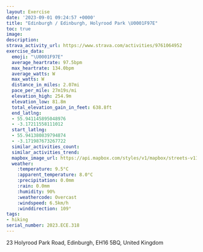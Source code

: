 ```yaml
---
layout: Exercise
date: '2023-09-01 09:24:57 +0000'
title: "Edinburgh / Edinburgh, Holyrood Park \U0001F97E"
toc: true
image:
description:
strava_activity_url: https://www.strava.com/activities/9761064952
exercise_data:
  emoji: "\U0001F97E"
  average_heartrate: 97.5bpm
  max_heartrate: 134.0bpm
  average_watts: W
  max_watts: W
  distance_in_miles: 2.07mi
  pace_per_mile: 27m19s/mi
  elevation_high: 254.9m
  elevation_low: 81.8m
  total_elevation_gain_in_feet: 638.8ft
  end_latlng:
  - 55.941145895048976
  - -3.17211558111012
  start_latlng:
  - 55.941380839794874
  - -3.171987673267722
  similar_activities_count:
  similar_activities_trend:
  mapbox_image_url: https://api.mapbox.com/styles/v1/mapbox/streets-v11/static/path-5+787af2-1.0(qfmtItwiRA%5DIWAs%40Ca%40%5DoBCk%40Qu%40Uk%40a%40kB%3F%40EiABi%40KWJSOMGSG_%40TWKGP%5BGQJIB%40Q_%40FEAOLGECAOV%3FM_%40TFFJJZHHH%40FEP%3FJGHSHIDK%40%3F%3F%40BOJIFQHc%40NQFWFKFc%40J%5DN_AFk%40Ak%40IMSHKAc%40%40_%40KME%40ACEUBOEK%40%40q%40I%7BBGc%40S_AG%7D%40%40SDOQiAEI%40E%40ACBH%3FEE%40FG%3FLIDB%3FCGLUV%3FFGL%3FCMFELARFFFV%3FJKZm%40%60AOXc%40XIHCZK%5CKPOJMV%40NA%40EX%3FLDFGBADGh%40FZDI%40DCIAR%40ABBGAGGK%5BG%40HB%3FHIOAFn%40r%40HGNSA%40Cc%40Oc%40%40a%40HPNJ%3FGD%40DD%40F%40%3FA%3FRIH%40HZFb%40Bl%40FJGNEY%3F%5DIw%40QkAUiAWm%40Sy%40Si%40_AeDCg%40DYANABIESWOCIFMTCXKh%40Db%40Op%40Up%40ERA%3FK%60%40ILI%3Fk%40pAI%5CMTAVK%60%40IJAp%40K%60A%40LGXABMBIJUL%40CA%3F%5Cx%40ARCFQCMLQXMJCADIAACh%40Jc%40HDFATBLNA%3F%40AHHLDHLTJX%5Eb%40b%40v%40j%40d%40Nv%40%5EN%40VNl%40LRJF%40TJh%40NNJZX%5En%40h%40fANd%40Lv%40L%5CDT%5ClADHXvAHp%40JXD%5C%40ZElAD%5E),pin-s-s+e5b22e(-3.16811,55.94233),pin-s-f+89ae00(-3.168299999999998,55.942299999999996)/auto/800x800?access_token=pk.eyJ1Ijoiam9zaGJlY2ttYW4iLCJhIjoiY205eWR2aDd1MWZ6djJrbXc4a3M0bWZleiJ9.XiG9OWkNcZk2QzjJbxLB4A
  weather:
    :temperature: 9.5°C
    :apparent_temperature: 8.0°C
    :precipitation: 0.0mm
    :rain: 0.0mm
    :humidity: 90%
    :weathercode: Overcast
    :windspeed: 6.5km/h
    :winddirection: 109°
tags:
- hiking
serial_number: 2023.ECE.318
---
```

23 Holyrood Park Road, Edinburgh, EH16 5BQ, United Kingdom
